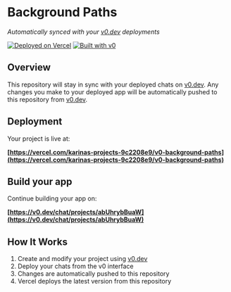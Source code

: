 # Background Paths

*Automatically synced with your [v0.dev](https://v0.dev) deployments*

[![Deployed on Vercel](https://img.shields.io/badge/Deployed%20on-Vercel-black?style=for-the-badge&logo=vercel)](https://vercel.com/karinas-projects-9c2208e9/v0-background-paths)
[![Built with v0](https://img.shields.io/badge/Built%20with-v0.dev-black?style=for-the-badge)](https://v0.dev/chat/projects/abUhrybBuaW)

## Overview

This repository will stay in sync with your deployed chats on [v0.dev](https://v0.dev).
Any changes you make to your deployed app will be automatically pushed to this repository from [v0.dev](https://v0.dev).

## Deployment

Your project is live at:

**[https://vercel.com/karinas-projects-9c2208e9/v0-background-paths](https://vercel.com/karinas-projects-9c2208e9/v0-background-paths)**

## Build your app

Continue building your app on:

**[https://v0.dev/chat/projects/abUhrybBuaW](https://v0.dev/chat/projects/abUhrybBuaW)**

## How It Works

1. Create and modify your project using [v0.dev](https://v0.dev)
2. Deploy your chats from the v0 interface
3. Changes are automatically pushed to this repository
4. Vercel deploys the latest version from this repository
